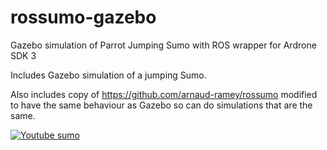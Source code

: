 # rossumo-gazebo
Gazebo simulation of Parrot Jumping Sumo with ROS wrapper for Ardrone SDK 3 

Includes Gazebo simulation of a jumping Sumo. 

Also includes copy of https://github.com/arnaud-ramey/rossumo modified to have the same behaviour as Gazebo so can do simulations that are the same.

[![Youtube sumo](http://forthtemple.com/sumo/youtube.jpg)](https://www.youtube.com/watch?v=5opPQ47Y-WE)

